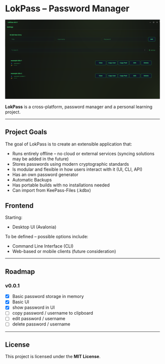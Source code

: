 # LokPass – Password Manager

![img.png](Screenshots/MainView.png)

**LokPass** is a cross-platform, password manager and a personal learning project.  

---

## Project Goals

The goal of LokPass is to create an extensible application that:

- Runs entirely offline – no cloud or external services (syncing solutions may be added in the future)
- Stores passwords using modern cryptographic standards
- Is modular and flexible in how users interact with it (UI, CLI, API)
- Has an own password generator
- Automatic Backups
- Has portable builds with no installations needed
- Can import from KeePass-Files (.kdbx)

## Frontend

Starting:

- Desktop UI (Avalonia)

To be defined – possible options include:

- Command Line Interface (CLI)
- Web-based or mobile clients (future consideration)

---

## Roadmap

### v0.0.1

- [x] Basic password storage in memory
- [x] Basic UI
- [x] show password in UI
- [ ] copy password / username to clipboard
- [ ] edit password / username
- [ ] delete password / username

---

## License

This project is licensed under the **MIT License**.
